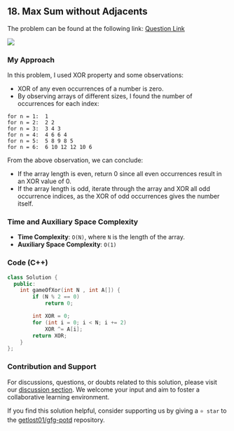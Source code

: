 ## 18. Max Sum without Adjacents

The problem can be found at the following link: [Question Link](https://www.geeksforgeeks.org/problems/max-sum-without-adjacents2430/1)

![](https://badgen.net/badge/Level/Medium/yellow)

### My Approach

In this problem, I used XOR property and some observations:
- XOR of any even occurrences of a number is zero.
- By observing arrays of different sizes, I found the number of occurrences for each index:
```
for n = 1:  1
for n = 2:  2 2
for n = 3:  3 4 3
for n = 4:  4 6 6 4
for n = 5:  5 8 9 8 5
for n = 6:  6 10 12 12 10 6
```
From the above observation, we can conclude:
- If the array length is even, return 0 since all even occurrences result in an XOR value of 0.
- If the array length is odd, iterate through the array and XOR all odd occurrence indices, as the XOR of odd occurrences gives the number itself.

### Time and Auxiliary Space Complexity

- **Time Complexity**: `O(N)`, where `N` is the length of the array.
- **Auxiliary Space Complexity**: `O(1)`

### Code (C++)

```cpp
class Solution {
  public:
    int gameOfXor(int N , int A[]) {
        if (N % 2 == 0)
            return 0;

        int XOR = 0;
        for (int i = 0; i < N; i += 2)
            XOR ^= A[i];
        return XOR;
    }
};
```

### Contribution and Support

For discussions, questions, or doubts related to this solution, please visit our [discussion section](https://github.com/getlost01/gfg-potd/discussions). We welcome your input and aim to foster a collaborative learning environment.

If you find this solution helpful, consider supporting us by giving a `⭐ star` to the [getlost01/gfg-potd](https://github.com/getlost01/gfg-potd) repository.
